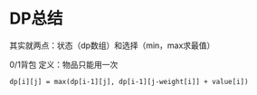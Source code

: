 # DP总结

其实就两点：状态（dp数组）和选择（min，max求最值）

0/1背包
定义：物品只能用一次

`dp[i][j] = max(dp[i-1][j], dp[i-1][j-weight[i]] + value[i])`

